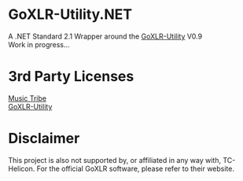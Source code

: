# GoXLR-Utility.NET
A .NET Standard 2.1 Wrapper around the [GoXLR-Utility](https://github.com/GoXLR-on-Linux) V0.9<br/>
Work in progress...

# 3rd Party Licenses
[Music Tribe](https://github.com/JulanDeAlb/GoXLR-Utility.NET/blob/develop/LICENSE-3RD-PARTY-MUSIC-TRIBE)<br/>
[GoXLR-Utility](https://github.com/JulanDeAlb/GoXLR-Utility.NET/blob/develop/LICENSE-3RD-PARTY-GOXLR-UTILITY)

# Disclaimer
This project is also not supported by, or affiliated in any way with, TC-Helicon. For the official GoXLR software,
please refer to their website.